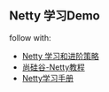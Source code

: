 ## Netty 学习Demo

follow with:

- [Netty 学习和进阶策略](https://www.infoq.cn/article/irfkjnuxygsvgm5ctipr)
- [尚硅谷-Netty教程](https://www.bilibili.com/video/BV1DJ411m7NR?from=search&seid=7944323448691034891)
- [Netty学习手册](https://dongzl.github.io/netty-handbook/#/)


